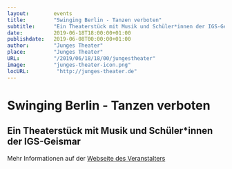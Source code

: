 ```yaml
---
layout:        events
title:         "Swinging Berlin - Tanzen verboten"
subtitle:      "Ein Theaterstück mit Musik und Schüler*innen der IGS-Geismar"
date:          2019-06-18T18:00:00+01:00
publishdate:   2019-06-08T00:00:00+01:00
author:        "Junges Theater"
place:         "Junges Theater"
URL:           "/2019/06/18/18/00/jungestheater"
image:         "junges-theater-icon.png"
locURL:         "http://junges-theater.de"
---
```


Swinging Berlin - Tanzen verboten
===========

Ein Theaterstück mit Musik und Schüler*innen der IGS-Geismar
-----------



Mehr Informationen auf der [Webseite des Veranstalters](http://www.junges-theater.de/content/index.php?id=707)
